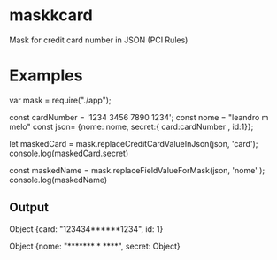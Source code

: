 # maskkcard
Mask for credit card number in JSON (PCI Rules)


# Examples

var mask = require("./app");

const cardNumber = '1234 3456 7890 1234';
const nome = "leandro m melo"
const json= {nome: nome, secret:{ card:cardNumber , id:1}};

let maskedCard = mask.replaceCreditCardValueInJson(json, 'card');
console.log(maskedCard.secret)

const maskedName = mask.replaceFieldValueForMask(json, 'nome' );
console.log(maskedName)

## Output

Object {card: "123434******1234", id: 1}

Object {nome: "******* * ****", secret: Object}


